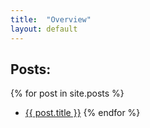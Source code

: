 ```yaml
---
title:  "Overview"
layout: default
---
```


## Posts:

{% for post in site.posts %}
* <a href="{{ post.url | absolute_url }}">{{ post.title }}</a>
{% endfor %}

